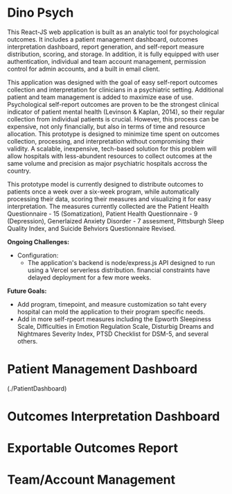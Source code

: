 # Dino Psych

This React-JS web application is built as an analytic tool for psychological outcomes. It includes a patient management dashboard, outcomes interpretation dashboard, report generation, and self-report measure distribution, scoring, and storage. In addition, it is fully equipped with user authentication, individual and team account management, permission control for admin accounts, and a built in email client. 

This application was designed with the goal of easy self-report outcomes collection and interpretation for clinicians in a psychiatric setting. Additional patient and team management is added to maximize ease of use. Psychological self-report outcomes are proven to be the strongest clinical indicator of patient mental health (Levinson & Kaplan, 2014), so their regular collection from individual patients is crucial. However, this process can be expensive, not only financially, but also in terms of time and resource allocation. This prototype is designed to minimize time spent on outcomes collection, processing, and interpretation without compromising their validity. A scalable, inexpensive, tech-based solution for this problem will allow hospitals with less-abundent resources to collect outcomes at the same volume and precision as major psychiatric hospitals accross the country. 

This prototype model is currently designed to distribute outcomes to patients once a week over a six-week program, while automatically processing their data, scoring their measures and visualizing it for easy interpretation. The measures currently collected are the Patient Health Questionnaire - 15 (Somatization), Patient Health Questionnaire - 9 (Depression), Generlaized Anxiety Disorder - 7 assesment, Pittsburgh Sleep Quality Index, and Suicide Behviors Questionnaire Revised. 

**Ongoing Challenges:**
- Configuration:
  - The application's backend is node/express.js API designed to run using a Vercel serverless distribution. financial constraints have delayed deployment for a few more weeks. 

**Future Goals:**
- Add program, timepoint, and measure customization so taht every hospital can mold the application to their program specific needs.
- Add in more self-rpeort measures including the Epworth Sleepiness Scale, Difficulties in Emotion Regulation Scale, Disturbig Dreams and Nightmares Severity Index, PTSD Checklist for DSM-5, and several others.


# Patient Management Dashboard

(./PatientDashboard)

# Outcomes Interpretation Dashboard

# Exportable Outcomes Report

# Team/Account Management 
